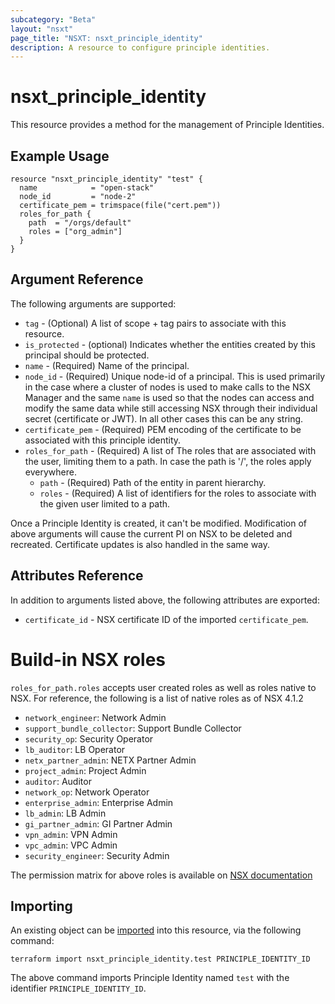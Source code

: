 ```yaml
---
subcategory: "Beta"
layout: "nsxt"
page_title: "NSXT: nsxt_principle_identity"
description: A resource to configure principle identities.
---
```


# nsxt_principle_identity

This resource provides a method for the management of Principle Identities.

## Example Usage

```hcl
resource "nsxt_principle_identity" "test" {
  name            = "open-stack"
  node_id         = "node-2"
  certificate_pem = trimspace(file("cert.pem"))
  roles_for_path {
    path  = "/orgs/default"
    roles = ["org_admin"]
  }
}
```

## Argument Reference

The following arguments are supported:

* `tag` - (Optional) A list of scope + tag pairs to associate with this resource.
* `is_protected` - (optional) Indicates whether the entities created by this principal should be protected.
* `name` - (Required) Name of the principal.
* `node_id` - (Required) Unique node-id of a principal. This is used primarily in the case where a cluster of nodes is used to make calls to the NSX Manager and the same `name` is used so that the nodes can access and modify the same data while still accessing NSX through their individual secret (certificate or JWT). In all other cases this can be any string.
* `certificate_pem` - (Required) PEM encoding of the certificate to be associated with this principle identity.
* `roles_for_path` - (Required) A list of The roles that are associated with the user, limiting them to a path. In case the path is '/', the roles apply everywhere.
    * `path` - (Required) Path of the entity in parent hierarchy.
    * `roles` - (Required) A list of identifiers for the roles to associate with the given user limited to a path.

Once a Principle Identity is created, it can't be modified. Modification of above arguments will cause the current PI on NSX to be deleted and recreated. Certificate updates is also handled in the same way. 

## Attributes Reference

In addition to arguments listed above, the following attributes are exported:

* `certificate_id` - NSX certificate ID of the imported `certificate_pem`.

# Build-in NSX roles

`roles_for_path.roles` accepts user created roles as well as roles native to NSX. For reference, the following is a list of native roles as of NSX 4.1.2
- `network_engineer`: Network Admin
- `support_bundle_collector`: Support Bundle Collector
- `security_op`: Security Operator
- `lb_auditor`: LB Operator
- `netx_partner_admin`: NETX Partner Admin
- `project_admin`: Project Admin
- `auditor`: Auditor
- `network_op`: Network Operator
- `enterprise_admin`: Enterprise Admin
- `lb_admin`: LB Admin
- `gi_partner_admin`: GI Partner Admin
- `vpn_admin`: VPN Admin
- `vpc_admin`: VPC Admin
- `security_engineer`: Security Admin

The permission matrix for above roles is available on [NSX documentation](https://docs.vmware.com/en/VMware-NSX/4.1/administration/GUID-26C44DE8-1854-4B06-B6DA-A2FD426CDF44.html)

## Importing

An existing object can be [imported][docs-import] into this resource, via the following command:

[docs-import]: https://www.terraform.io/cli/import

```
terraform import nsxt_principle_identity.test PRINCIPLE_IDENTITY_ID
```
The above command imports Principle Identity named `test` with the identifier `PRINCIPLE_IDENTITY_ID`.
